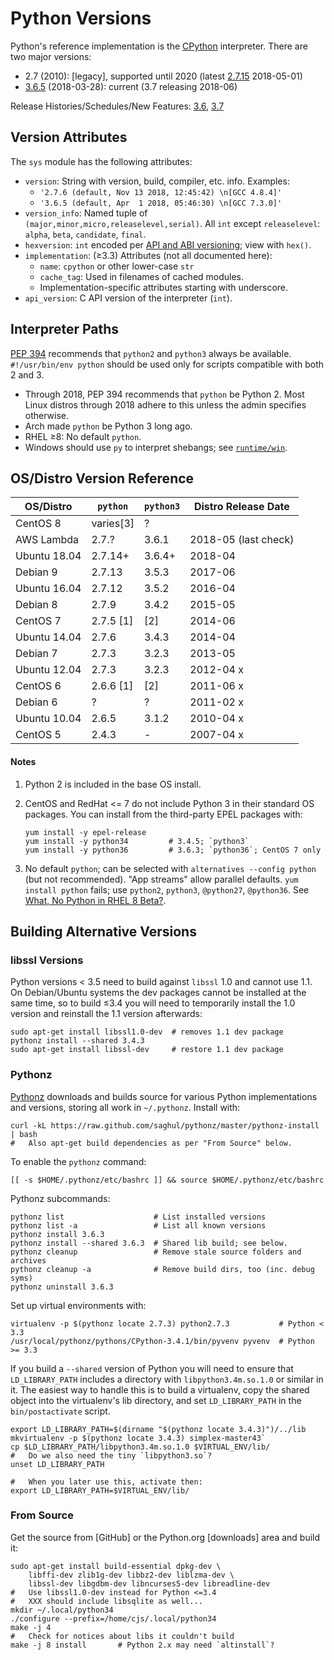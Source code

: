 Python Versions
===============

Python's reference implementation is the [CPython] interpreter.
There are two major versions:
* 2.7 (2010): [legacy], supported until 2020 (latest [2.7.15] 2018-05-01)
* [3.6.5][] (2018-03-28): current (3.7 releasing 2018-06)

Release Histories/Schedules/New Features: [3.6], [3.7]

Version Attributes
------------------

The `sys` module has the following attributes:
- `version`: String with version, build, compiler, etc. info. Examples:
  - `'2.7.6 (default, Nov 13 2018, 12:45:42) \n[GCC 4.8.4]'`
  - `'3.6.5 (default, Apr  1 2018, 05:46:30) \n[GCC 7.3.0]'`
- `version_info`: Named tuple of `(major,minor,micro,releaselevel,serial)`.
  All `int` except `releaselevel`: `alpha`, `beta`, `candidate`, `final`.
- `hexversion`: `int` encoded per [API and ABI versioning]; view with `hex()`.
- `implementation`: (≥3.3) Attributes (not all documented here):
   - `name`: `cpython` or other lower-case `str`
   - `cache_tag`: Used in filenames of cached modules.
   - Implementation-specific attributes starting with underscore.
- `api_version`: C API version of the interpreter (`int`).


Interpreter Paths
-----------------

[PEP 394] recommends that `python2` and `python3` always be available.
`#!/usr/bin/env python` should be used only for scripts compatible
with both 2 and 3.
- Through 2018, PEP 394 recommends that `python` be Python 2. Most
  Linux distros through 2018 adhere to this unless the admin specifies
  otherwise.
- Arch made `python` be Python 3 long ago.
- RHEL ≥8: No default `python`.
- Windows should use `py` to interpret shebangs; see
  [`runtime/win`](runtime/win.md).


OS/Distro Version Reference
---------------------------

| OS/Distro     | `python`  |`python3`  | Distro Release Date
|---------------|-----------|-----------|----------------------
| CentOS 8      | varies[3] | ?         |
| AWS Lambda    | 2.7.?     | 3.6.1     | 2018-05 (last check)
| Ubuntu 18.04  | 2.7.14+   | 3.6.4+    | 2018-04
| Debian 9      | 2.7.13    | 3.5.3     | 2017-06
| Ubuntu 16.04  | 2.7.12    | 3.5.2     | 2016-04
| Debian 8      | 2.7.9     | 3.4.2     | 2015-05
| CentOS 7      | 2.7.5 [1] | [2]       | 2014-06
| Ubuntu 14.04  | 2.7.6     | 3.4.3     | 2014-04
| Debian 7      | 2.7.3     | 3.2.3     | 2013-05
| Ubuntu 12.04  | 2.7.3     | 3.2.3     | 2012-04 x
| CentOS 6      | 2.6.6 [1] | [2]       | 2011-06 x
| Debian 6      | ?         | ?         | 2011-02 x
| Ubuntu 10.04  | 2.6.5     | 3.1.2     | 2010-04 x
| CentOS 5      | 2.4.3     | -         | 2007-04 x

#### Notes

1. Python 2 is included in the base OS install.

2. CentOS and RedHat <= 7 do not include Python 3 in their standard OS
   packages. You can install from the third-party EPEL packages with:

       yum install -y epel-release
       yum install -y python34         # 3.4.5; `python3`
       yum install -y python36         # 3.6.3; `python36`; CentOS 7 only

3. No default `python`; can be selected with `alternatives --config
   python` (but not recommended). "App streams" allow parallel defaults.
   `yum install python` fails; use `python2`, `python3`, `@python27`,
   `@python36`.
   See [What, No Python in RHEL 8 Beta?][RHEL8].


Building Alternative Versions
-----------------------------

### libssl Versions

Python versions < 3.5 need to build against `libssl` 1.0 and cannot
use 1.1. On Debian/Ubuntu systems the dev packages cannot be installed
at the same time, so to build ≤3.4 you will need to temporarily
install the 1.0 version and reinstall the 1.1 version afterwards:

    sudo apt-get install libssl1.0-dev  # removes 1.1 dev package
    pythonz install --shared 3.4.3
    sudo apt-get install libssl-dev     # restore 1.1 dev package

### Pythonz

[Pythonz] downloads and builds source for various Python
implementations and versions, storing all work in `~/.pythonz`.
Install with:

    curl -kL https://raw.github.com/saghul/pythonz/master/pythonz-install | bash
    #   Also apt-get build dependencies as per "From Source" below.

To enable the `pythonz` command:

    [[ -s $HOME/.pythonz/etc/bashrc ]] && source $HOME/.pythonz/etc/bashrc

Pythonz subcommands:

    pythonz list                    # List installed versions
    pythonz list -a                 # List all known versions
    pythonz install 3.6.3
    pythonz install --shared 3.6.3  # Shared lib build; see below.
    pythonz cleanup                 # Remove stale source folders and archives
    pythonz cleanup -a              # Remove build dirs, too (inc. debug syms)
    pythonz uninstall 3.6.3

Set up virtual environments with:

    virtualenv -p $(pythonz locate 2.7.3) python2.7.3           # Python < 3.3
    /usr/local/pythonz/pythons/CPython-3.4.1/bin/pyvenv pyvenv  # Python >= 3.3

If you build a `--shared` version of Python you will need to ensure
that `LD_LIBRARY_PATH` includes a directory with `libpython3.4m.so.1.0`
or similar in it. The easiest way to handle this is to build a
virtualenv, copy the shared object into the virtualenv's lib
directory, and set `LD_LIBRARY_PATH` in the `bin/postactivate` script.

    export LD_LIBRARY_PATH=$(dirname "$(pythonz locate 3.4.3)")/../lib
    mkvirtualenv -p $(pythonz locate 3.4.3) simplex-master43`
    cp $LD_LIBRARY_PATH/libpython3.4m.so.1.0 $VIRTUAL_ENV/lib/
    #   Do we also need the tiny `libpython3.so`?
    unset LD_LIBRARY_PATH

    #   When you later use this, activate then:
    export LD_LIBRARY_PATH=$VIRTUAL_ENV/lib/

### From Source

Get the source from [GitHub] or the Python.org [downloads] area and
build it:

    sudo apt-get install build-essential dpkg-dev \
        libffi-dev zlib1g-dev libbz2-dev liblzma-dev \
        libssl-dev libgdbm-dev libncurses5-dev libreadline-dev
    #   Use libssl1.0-dev instead for Python <=3.4
    #   XXX should include libsqlite as well...
    mkdir ~/.local/python34
    ./configure --prefix=/home/cjs/.local/python34
    make -j 4
    #   Check for notices about libs it couldn't build
    make -j 8 install       # Python 2.x may need `altinstall`?



[2.7.15]: https://www.python.org/downloads/release/python-2715/
[3.6.5]: https://www.python.org/downloads/release/python-365/
[3.6]: https://www.python.org/dev/peps/pep-0494/
[3.7]: https://www.python.org/dev/peps/pep-0537/
[API and ABI versioning]: https://docs.python.org/3/c-api/apiabiversion.html#apiabiversion
[PEP 394]: https://www.python.org/dev/peps/pep-0394
[RHEL8]: https://developers.redhat.com/blog/2018/11/27/what-no-python-in-rhel-8-beta
[cpython]: https://en.wikipedia.org/wiki/CPython
[pythonz]: https://github.com/saghul/pythonz
